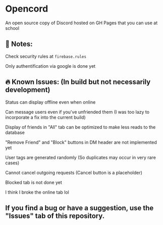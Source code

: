 # Opencord
An open source copy of Discord hosted on GH Pages that you can use at school

## 🚨 Notes:
Check security rules at `firebase.rules`

Only authentification via google is done yet

## 🔥 Known Issues: (In build but not necessarily development)

Status can display offline even when online

Can message users even if you've unfriended them (I was too lazy to incorporate a fix into the current build)

Display of friends in "All" tab can be optimized to make less reads to the database

"Remove Friend" and "Block" buttons in DM header are not implemented yet

User tags are generated randomly (So duplicates may occur in very rare cases)

Cannot cancel outgoing requests (Cancel button is a placeholder)

Blocked tab is not done yet

I think I broke the online tab lol

## If you find a bug or have a suggestion, use the "Issues" tab of this repository.